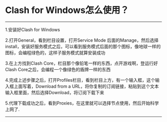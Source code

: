 # Clash for Windows怎么使用？

-----------------------

1.安装好Clash for Windows

2.打开General，看到栏目设置，打开Service Mode 后面的Manage，然后选择install，安装好服务模式之后，可以看到服务模式后面的那个图标，像地球一样的图标，会编程绿色的，这样子服务模式就算安装成功

3.在上方找到Clash Core，栏目那个像铅笔一样的东西，点开游戏啊，登运行好Clash Core之后，会编程一个像绿色的盾牌一样的东西

4.完成上述步骤之后，打开Profiles栏目，看到栏目上方，有一个输入框，这个输入框上面写着，Download from a URL，将你复制的订阅链接，粘贴到这个文本输入框里面，然后选择Download，将订阅下载下来

5.代理下载成功之后，看到Proxies，在这里就可以选择节点使用，然后开始科学上网了.

-----------------------
